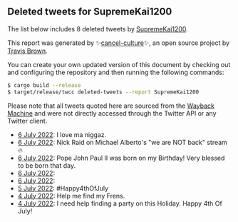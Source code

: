 ## Deleted tweets for SupremeKai1200

The list below includes 8 deleted tweets by
[SupremeKai1200](https://twitter.com/SupremeKai1200).



This report was generated by ✨[cancel-culture](https://github.com/travisbrown/cancel-culture)✨,
an open source project by [Travis Brown](https://twitter.com/travisbrown).

You can create your own updated version of this document by checking out and configuring the
repository and then running the following commands:

```bash
$ cargo build --release
$ target/release/twcc deleted-tweets --report SupremeKai1200
```

Please note that all tweets quoted here are sourced from the
[Wayback Machine](https://web.archive.org) and were not directly accessed through the Twitter API or
any Twitter client.

* [ 6 July 2022](https://web.archive.org/web/20220706060104/https://twitter.com/SupremeKai1200/status/1544561921139113984): I love ma niggaz. <!--1544561921139113984-->
* [ 6 July 2022](https://web.archive.org/web/20220706053942/https://twitter.com/SupremeKai1200/status/1544556447350116353): Nick Raid on Michael Alberto's "we are NOT back" stream 🔥 <!--1544556447350116353-->
* [ 6 July 2022](https://web.archive.org/web/20220706041059/https://twitter.com/SupremeKai1200/status/1544534201520775168): Pope John Paul II was born on my Birthday! Very blessed to be born that day. <!--1544534201520775168-->
* [ 6 July 2022](https://web.archive.org/web/20220706030454/https://twitter.com/SupremeKai1200/status/1544517417564610562):  <!--1544517417564610562-->
* [ 6 July 2022](https://web.archive.org/web/20220706024950/https://twitter.com/SupremeKai1200/status/1544513662710317057):  <!--1544513662710317057-->
* [ 5 July 2022](https://web.archive.org/web/20220705025716/https://twitter.com/SupremeKai1200/status/1544153227209367554): #Happy4thOfJuly <!--1544153227209367554-->
* [ 4 July 2022](https://web.archive.org/web/20220704202445/https://twitter.com/SupremeKai1200/status/1544054283305377792): Help me find my Frens. <!--1544054283305377792-->
* [ 4 July 2022](https://web.archive.org/web/20220704201132/https://twitter.com/SupremeKai1200/status/1544051153364832269): I need help finding a party on this Holiday. Happy 4th Of July! <!--1544051153364832269-->
